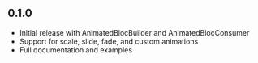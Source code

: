 ## 0.1.0

* Initial release with AnimatedBlocBuilder and AnimatedBlocConsumer
* Support for scale, slide, fade, and custom animations
* Full documentation and examples
